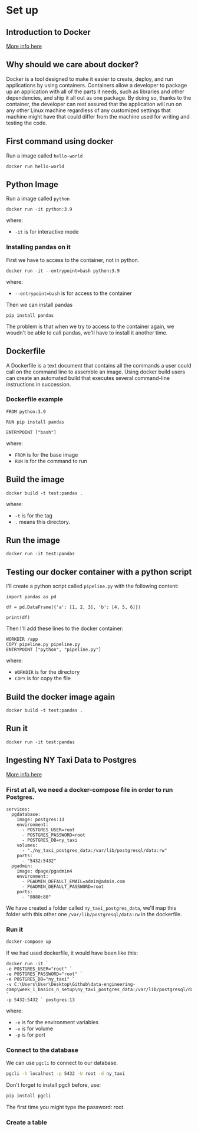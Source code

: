 # Set up

## Introduction to Docker
[More info here](https://www.youtube.com/watch?v=EYNwNlOrpr0&list=PL3MmuxUbc_hJed7dXYoJw8DoCuVHhGEQb&index=4)
## Why should we care about docker?
Docker is a tool designed to make it easier to create, deploy, and run applications by using containers. Containers allow a developer to package up an application with all of the parts it needs, such as libraries and other dependencies, and ship it all out as one package. By doing so, thanks to the container, the developer can rest assured that the application will run on any other Linux machine regardless of any customized settings that machine might have that could differ from the machine used for writing and testing the code.

## First command using docker
Run a image called `hello-world`
```
docker run hello-world
```
## Python Image
Run a image called `python`
```
docker run -it python:3.9
```
where:
- `-it` is for interactive mode

### Installing pandas on it
First we have to access to the container, not in python.
```
docker run -it --entrypoint=bash python:3.9
```
where:
- `--entrypoint=bash` is for access to the container

Then we can install pandas
```
pip install pandas
```
The problem is that when we try to access to the container again, we woudn't be able to call pandas, we'll have to install it another time.

## Dockerfile
A Dockerfile is a text document that contains all the commands a user could call on the command line to assemble an image. Using docker build users can create an automated build that executes several command-line instructions in succession.

### Dockerfile example
```
FROM python:3.9

RUN pip install pandas

ENTRYPOINT ["bash"]
```
where:
- `FROM` is for the base image
- `RUN` is for the command to run

## Build the image
```
docker build -t test:pandas .
```
where:
- `-t` is for the tag
- `.` means this directory.

## Run the image
```
docker run -it test:pandas
```

## Testing our docker container with a python script
I'll create a python script called `pipeline.py` with the following content:
```
import pandas as pd

df = pd.DataFrame({'a': [1, 2, 3], 'b': [4, 5, 6]})

print(df)

```
Then I'll add these lines to the docker container:
```
WORKDIR /app
COPY pipeline.py pipeline.py
ENTRYPOINT ["python", "pipeline.py"]
```
where:
- `WORKDIR` is for the directory
- `COPY` is for copy the file

## Build the docker image again
```
docker build -t test:pandas .
```
## Run it
```
docker run -it test:pandas
```

## Ingesting NY Taxi Data to Postgres
[More info here](https://www.youtube.com/watch?v=2JM-ziJt0WI&list=PL3MmuxUbc_hJed7dXYoJw8DoCuVHhGEQb)

### First at all, we need a docker-compose file in order to run Postgres.
```
services:
  pgdatabase:
    image: postgres:13
    environment:
      - POSTGRES_USER=root
      - POSTGRES_PASSWORD=root
      - POSTGRES_DB=ny_taxi
    volumes:
      - "./ny_taxi_postgres_data:/var/lib/postgresql/data:rw"
    ports:
      - "5432:5432"
  pgadmin:
    image: dpage/pgadmin4
    environment:
      - PGADMIN_DEFAULT_EMAIL=admin@admin.com
      - PGADMIN_DEFAULT_PASSWORD=root
    ports:
      - "8080:80"
```
We have created a folder called `ny_taxi_postgres_data`, we'll map this folder with this other one `/var/lib/postgresql/data:rw` in the dockerfile.

### Run it
```sh
docker-compose up
```
If we had used dockerfile, it would have been like this:
```docker
docker run -it `
-e POSTGRES_USER="root" `
-e POSTGRES_PASSWORD="root" `
-e POSTGRES_DB="ny_taxi" `
-v C:\Users\User\Desktop\Github\data-engineering-camp\week_1_basics_n_setup\ny_taxi_postgres_data:/var/lib/postgresql/data `
-p 5432:5432 ` postgres:13
```
where:
- `-e` is for the environment variables
- `-v` is for volume
- `-p` is for port

### Connect to the database
We can use `pgcli` to connect to our database.
```sh
pgcli -h localhost -p 5432 -U root -d ny_taxi
```
Don't forget to install pgcli before, use:
```sh
pip install pgcli
```
The first time you might type the password: root.

### Create a table
```sql
